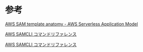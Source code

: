 # 参考

[AWS SAM template anatomy - AWS Serverless Application Model](https://docs.aws.amazon.com/serverless-application-model/latest/developerguide/sam-specification-template-anatomy.html)

[AWS SAMCLI コマンドリファレンス](https://docs.aws.amazon.com/ja_jp/serverless-application-model/latest/developerguide/serverless-sam-cli-command-reference.html)

[AWS SAMCLI コマンドリファレンス](https://docs.aws.amazon.com/ja_jp/serverless-application-model/latest/developerguide/serverless-sam-cli-command-reference.html)